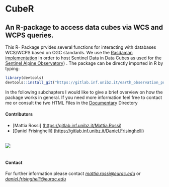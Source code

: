 # CubeR
## An R-package to access data cubes via WCS and WCPS queries.

This R- Package prvides several functions for interacting with databases WCS/WCPS based on OGC standards. We use the [Rasdaman implementation](http://saocompute.eurac.edu/rasdaman/ows) in order to host Sentinel Data in Data Cubes as used for the [Sentinel Alpine Observatory](http://sao.eurac.edu/)) .
The package can be directly imported in R by typing:

```r
library(devtools)
devtools::install_git("https://gitlab.inf.unibz.it/earth_observation_public/CubeR")

```

In the following subchapters I would like to give a brief overview on how the package works in general. If you need more information feel free to contact me or consult the two HTML Files in the [Documentary](https://gitlab.inf.unibz.it/earth_observation_public/CubeR/tree/master/Documentation) Directory


#### Contributors

* [Mattia Rossi] (https://gitlab.inf.unibz.it/Mattia.Rossi)
* [Daniel Frisinghelli] (https://gitlab.inf.unibz.it/Daniel.Frisinghelli)<br>

<br>![](http://www.eurac.edu/Style%20Library/logoEURAC.jpg)<br><br>

#### Contact

For further information please contact *mattia.rossi@eurac.edu* or *daniel.frisinghelli@eurac.edu*
